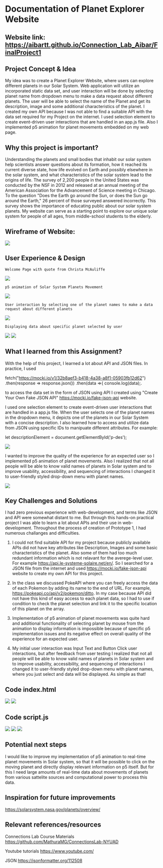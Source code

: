 
# Documentation of Planet Explorer Website

## Website link: https://aibartt.github.io/Connection_Lab_Aibar/FinalProject1

## Project Concept & Idea
My idea was to create a Planet Explorer Website, where users can explore different planets in our Solar System. Web application will utilize an incorporated static data set, and user interaction will be done by selecting planet name from dropdown menu to make a data request about different planets. The user will be able to select the name of the Planet and get its description, image and some additional characteristics of the planet. I created my own API because I was not able to find a suitable API with the data set required for my Project on the internet. I used selection element to create event-driven user interactions that are handled in an app.js file. Also I implemented p5 animation for planet movements  embedded on my web page.

## Why this project is important?
Understanding the planets and small bodies that inhabit our solar system help scientists answer questions about its formation, how it reached its current diverse state, how life evolved on Earth and possibly elsewhere in the solar system, and what characteristics of the solar system lead to the origins of life.
The survey of 2,200 people in the United States was conducted by the NSF in 2012 and released at an annual meeting of the American Association for the Advancement of Science meeting in Chicago. To the question "Does the Earth go around the Sun, or does the Sun go around the Earth," 26 percent of those surveyed answered incorrectly. This survey shows the importance of educating public about our solar system planets.
My website can serve as a starting point to explore our unique solar system for people of all ages, from middle-school students to the elderly.


## Wireframe of Website: 
![](images/1.png)

## User Experience & Design
	Welcome Page with quote from Christa McAuliffe
![](images/2.png)

  	p5 animation of Solar System Planets Movement
![](images/3.png)
	
   	User interaction by selecting one of the planet names to make a data request about different planets
![](images/4.png)	
	
   	Displaying data about specific planet selected by user
![](images/5.png)
![](images/55.png)
	
## What I learned from this Assignment?

With the help of this project, I learned a lot about API and JSON files. In practice, I used 

fetch("https://mocki.io/v1/32b8aef3-b418-4a38-a8f1-05903fb12d62")
    .then(response => response.json())
    .then(data =>{
        console.log(data);. 
        

to access the data set in the form of JSON using API I created using "Create Your Own Fake JSON API" https://mocki.io/fake-json-api website.
  
  I used one selection element to create  event-driven user interactions that are handled in a app.js file. When the user selects one of the planet names in the dropdown menu, it depicts one of the planets in our Solar System with a concise description. I also learned how to access and utilize data from JSON using specific IDs to manipuate different attributes. For example:
  
  let descriptionElement = document.getElementById('p-des');
  
  ![](images/44.png)
  
I wanted to improve the quality of the experience for an expected user so I implemented p5 animation of planet movements. Also I realized that not all people will be able to know valid names of planets in Solar system and to improve usability, accessibility, and sequencing of interactions I changed it to user-friendly styled drop-down menu with planet names.

   ![](images/4.png)
  
  
## Key Challenges and Solutions
I had zero previous experience with web-development, and terms like JSON and API were somewhat distant to me. But through this hands-on practical project I was able to learn a lot about APIs and their use in web-development. Throughout the process of creation of Prototype 1, I had numerous challanges and difficulties. 
	
1) I could not find suitable API for my project because publicly available APIs did not have key attributes like Description, Images and some basic characteristics of the planet. Also some of them had too much redundant information which is not relavant for the averege-level user. For example https://api.le-systeme-solaire.net/en/. So I searched for a JSON file from the internet and used https://mocki.io/fake-json-api website to create my own API for this project.

2) In the class we discussed PokeAPI where you can freely access the data of each Pokemon by adding its name to the end of URL. For example, https://pokeapi.co/api/v2/pokemon/ditto. In my case because API did not have this kind of easy access to each planet data, so I had to use if condition to check the planet selection and link it to the specific location of this planet on the array.

3) Implementation of p5 animation of planet movements was quite hard and additional functionality of selecting planet by mouse from the animation to display information is impossible because of specific p5 implementation issues and its negative effect on overall quality of the experience for an expected user.
4) My initial user interaction was Input Text and Button Click user interactions, but after feedback from user testing I realized that not all people will be able to know valid names of planets in Solar system and to improve usability, accessibility, and sequencing of interactions I changed it to user-friendly styled drop-down menu with planet names, where you just select and data will be displayed. As simple as that!

## Code index.html
  ![](images/7.png)
  ![](images/8.png)
  
## Code script.js
  ![](images/9.png)
  ![](images/10.png)
  ![](images/11.png)

## Potential next steps
  I would like to improve my implementation of p5 animation to real-time planet movements in Solar system, so that it will be possible to click on the moving planet and directly display relevant information on p5 itself. But for this I need large amounts of real-time data about movements of planets from various sattelite sources and computational power to process this data.
  
## Inspiration for future improvements
  https://solarsystem.nasa.gov/planets/overview/
 
 ## Relevant references/resources 
 Connections Lab Course Materials
  https://github.com/MathuraMG/ConnectionsLab-NYUAD
 
 Youtube tutorials
  https://www.youtube.com/
 
 JSON 
  https://jsonformatter.org/112508
